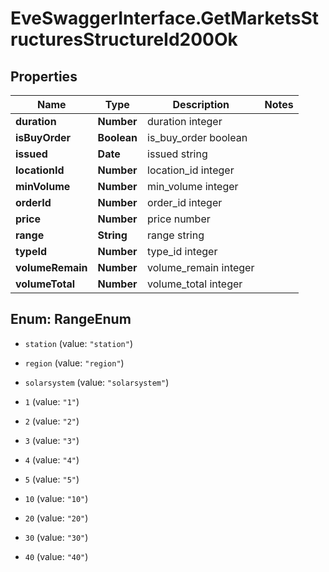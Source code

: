 # EveSwaggerInterface.GetMarketsStructuresStructureId200Ok

## Properties
Name | Type | Description | Notes
------------ | ------------- | ------------- | -------------
**duration** | **Number** | duration integer | 
**isBuyOrder** | **Boolean** | is_buy_order boolean | 
**issued** | **Date** | issued string | 
**locationId** | **Number** | location_id integer | 
**minVolume** | **Number** | min_volume integer | 
**orderId** | **Number** | order_id integer | 
**price** | **Number** | price number | 
**range** | **String** | range string | 
**typeId** | **Number** | type_id integer | 
**volumeRemain** | **Number** | volume_remain integer | 
**volumeTotal** | **Number** | volume_total integer | 


<a name="RangeEnum"></a>
## Enum: RangeEnum


* `station` (value: `"station"`)

* `region` (value: `"region"`)

* `solarsystem` (value: `"solarsystem"`)

* `1` (value: `"1"`)

* `2` (value: `"2"`)

* `3` (value: `"3"`)

* `4` (value: `"4"`)

* `5` (value: `"5"`)

* `10` (value: `"10"`)

* `20` (value: `"20"`)

* `30` (value: `"30"`)

* `40` (value: `"40"`)




